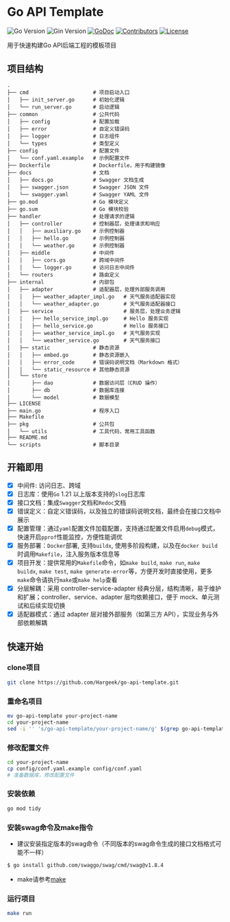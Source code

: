 # Go API Template

![Go Version](https://img.shields.io/badge/Go-%3E%3D%201.22-%23007d9c)
![Gin Version](https://img.shields.io/badge/Gin-%3E%3D1.10-green)
[![GoDoc](https://godoc.org/github.com/hargeek/go-api-template?status.svg)](https://pkg.go.dev/github.com/hargeek/go-api-template)
[![Contributors](https://img.shields.io/github/contributors/hargeek/go-api-template)](https://github.com/hargeek/go-api-template/graphs/contributors)
[![License](https://img.shields.io/github/license/hargeek/go-api-template)](./LICENSE)

用于快速构建Go API后端工程的模板项目

## 项目结构

```shell
.
├── cmd                     # 项目启动入口
│   ├── init_server.go      # 初始化逻辑
│   └── run_server.go       # 启动逻辑
├── common                  # 公共代码
│   ├── config              # 配置加载
│   ├── error               # 自定义错误码
│   ├── logger              # 日志组件
│   └── types               # 类型定义
├── config                  # 配置文件
│   └── conf.yaml.example   # 示例配置文件
├── Dockerfile              # Dockerfile，用于构建镜像
├── docs                    # 文档
│   ├── docs.go             # Swagger 文档生成
│   ├── swagger.json        # Swagger JSON 文件
│   └── swagger.yaml        # Swagger YAML 文件
├── go.mod                  # Go 模块定义
├── go.sum                  # Go 模块校验
├── handler                 # 处理请求的逻辑
│   ├── controller          # 控制器层，处理请求和响应
│   │   ├── auxiliary.go    # 示例控制器
│   │   ├── hello.go        # 示例控制器
│   │   └── weather.go      # 示例控制器
│   ├── middle              # 中间件
│   │   ├── cors.go         # 跨域中间件
│   │   └── logger.go       # 访问日志中间件
│   └── routers             # 路由定义
├── internal                # 内部包
│   ├── adapter             # 适配器层，处理外部服务调用
│   │   ├── weather_adapter_impl.go   # 天气服务适配器实现
│   │   └── weather_adapter.go        # 天气服务适配器接口
│   ├── service                       # 服务层，处理业务逻辑
│   │   ├── hello_service_impl.go     # Hello 服务实现
│   │   ├── hello_service.go          # Hello 服务接口
│   │   ├── weather_service_impl.go   # 天气服务实现
│   │   └── weather_service.go        # 天气服务接口
│   ├── static              # 静态资源
│   │   ├── embed.go        # 静态资源嵌入
│   │   ├── error_code      # 错误码说明文档（Markdown 格式）
│   │   └── static_resource # 其他静态资源
│   └── store
│       ├── dao             # 数据访问层（CRUD 操作）
│       ├── db              # 数据库连接
│       └── model           # 数据模型
├── LICENSE
├── main.go                 # 程序入口
├── Makefile
├── pkg                     # 公共包
│   └── utils               # 工具代码，常用工具函数
├── README.md
└── scripts                 # 脚本目录
```

## 开箱即用

- [x] 中间件: 访问日志、跨域
- [x] 日志库：使用`Go` 1.21 以上版本支持的`slog`日志库
- [x] 接口文档：集成`Swagger`文档和`Redoc`文档
- [x] 错误定义：自定义错误码，以及独立的错误码说明文档，最终会在接口文档中展示
- [x] 配置管理：通过`yaml`配置文件加载配置，支持通过配置文件启用`debug`模式，快速开启`pprof`性能监控，方便性能调优
- [x] 服务部署：`Docker`部署, 支持`buildx`, 使用多阶段构建，以及在`docker build`时调用`Makefile`，注入服务版本信息等
- [x] 项目开发：提供常用的`Makefile`命令，如`make build`, `make run`, `make buildx`, `make test`, `make generate-error`等，方便开发时直接使用，更多`make`命令请执行`make`或`make help`查看
- [x] 分层解耦：采用 controller-service-adapter 经典分层，结构清晰，易于维护和扩展；controller、service、adapter 层均依赖接口，便于 mock、单元测试和后续实现切换
- [x] 适配器模式：通过 adapter 层对接外部服务（如第三方 API），实现业务与外部依赖解耦

## 快速开始

### clone项目

```bash
git clone https://github.com/Hargeek/go-api-template.git
```

### 重命名项目

```bash
mv go-api-template your-project-name
cd your-project-name
sed -i '' 's/go-api-template/your-project-name/g' $(grep go-api-template -rl .)
```

### 修改配置文件

```bash
cd your-project-name
cp config/conf.yaml.example config/conf.yaml
# 准备数据库，修改配置文件
```

### 安装依赖

```bash
go mod tidy
```

### 安装swag命令及make指令

- 建议安装指定版本的swag命令（不同版本的swag命令生成的接口文档格式可能不一样）

```bash
$ go install github.com/swaggo/swag/cmd/swag@v1.8.4
```

- make请参考[make](https://www.gnu.org/software/make/)

### 运行项目

```bash
make run
```